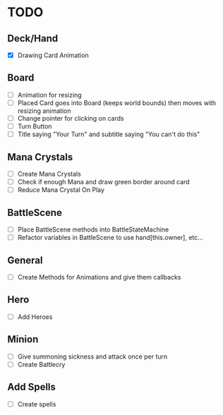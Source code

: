 # TODO

## Deck/Hand

- [x] Drawing Card Animation

## Board

- [ ] Animation for resizing
- [ ] Placed Card goes into Board (keeps world bounds) then moves with resizing animation
- [ ] Change pointer for clicking on cards
- [ ] Turn Button
- [ ] Title saying "Your Turn" and subtitle saying "You can't do this"

## Mana Crystals

- [ ] Create Mana Crystals
- [ ] Check if enough Mana and draw green border around card
- [ ] Reduce Mana Crystal On Play

## BattleScene

- [ ] Place BattleScene methods into BattleStateMachine
- [ ] Refactor variables in BattleScene to use hand[this.owner], etc...

## General

- [ ] Create Methods for Animations and give them callbacks

## Hero

- [ ] Add Heroes

## Minion

- [ ] Give summoning sickness and attack once per turn
- [ ] Create Battlecry

## Add Spells

- [ ] Create spells
